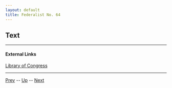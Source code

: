```yaml
---
layout: default
title: Federalist No. 64
---
```


## Text

---
#### External Links
[Library of Congress]()

---

[Prev](63.md) -- [Up](README.md) -- [Next](65.md)

